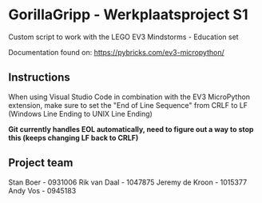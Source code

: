 # GorillaGripp - Werkplaatsproject S1
Custom script to work with the LEGO EV3 Mindstorms - Education set

Documentation found on: https://pybricks.com/ev3-micropython/

## Instructions

When using Visual Studio Code in combination with the EV3 MicroPython extension, make sure
to set the "End of Line Sequence" from CRLF to LF (Windows Line Ending to UNIX Line Ending)

**Git currently handles EOL automatically, need to figure out a way to stop this (keeps changing LF back to CRLF)**

## Project team

Stan Boer         -   0931006 
Rik van Daal      -   1047875
Jeremy de Kroon   -   1015377 
Andy Vos          -   0945183